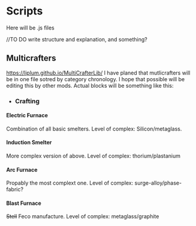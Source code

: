 # Scripts

Here will be .js files

//TO DO write structure and explanation, and something?

## Multicrafters

<https://liplum.github.io/MultiCrafterLib/>
I have planed that mutlicrafters will be in one file sotred by category chronology.
I hope that possible will be editing this by other mods.
Actual blocks will be something like this:

- ### Crafting

#### Electric Furnace

Combination of all basic smelters.
Level of complex: Silicon/metaglass.

#### Induction Smelter

More complex version of above.
Level of complex: thorium/plastanium

#### Arc Furnace

Propably the most complext one.
Level of complex: surge-alloy/phase-fabric?

#### Blast Furnace

~~Stell~~ Feco manufacture.
Level of complex: metaglass/graphite
